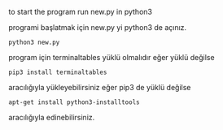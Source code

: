 to start the program run new.py in python3

 programi başlatmak için new.py yi python3 de açınız.
 
    python3 new.py
 
program için terminaltables yüklü olmalıdır eğer yüklü değilse 

    pip3 install terminaltables 

aracılığıyla yükleyebilirsiniz eğer pip3 de yüklü değilse 

    apt-get install python3-installtools 

aracılığıyla edinebilirsiniz.
